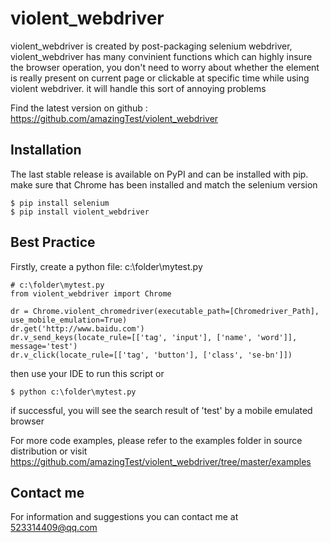 # violent_webdriver
violent_webdriver is created by post-packaging selenium webdriver,  violent_webdriver has many convinient functions
which can highly insure the browser operation, you don't need to worry about whether the element is really present
on current page or clickable at specific time while using violent webdriver. it will handle this sort
of annoying problems

Find the latest version on github : https://github.com/amazingTest/violent_webdriver

## Installation
The last stable release is available on PyPI and can be installed with pip.
make sure that Chrome has been installed and match the selenium version

    $ pip install selenium
    $ pip install violent_webdriver
    
## Best Practice

Firstly, create a python file: c:\folder\mytest.py

    # c:\folder\mytest.py
    from violent_webdriver import Chrome
    
    dr = Chrome.violent_chromedriver(executable_path=[Chromedriver_Path], use_mobile_emulation=True)
    dr.get('http://www.baidu.com')
    dr.v_send_keys(locate_rule=[['tag', 'input'], ['name', 'word']], message='test')
    dr.v_click(locate_rule=[['tag', 'button'], ['class', 'se-bn']])
    
then use your IDE to run this script or 

    $ python c:\folder\mytest.py
    
if successful, you will see the search result of 'test' by a mobile emulated browser

    
For more code examples, please refer to the examples folder in source distribution or
visit https://github.com/amazingTest/violent_webdriver/tree/master/examples

## Contact me

For information and suggestions you can contact me at 523314409@qq.com

